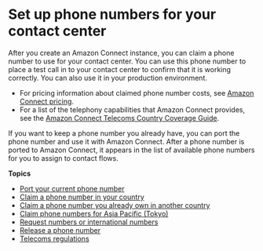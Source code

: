 # Set up phone numbers for your contact center<a name="contact-center-phone-number"></a>

After you create an Amazon Connect instance, you can claim a phone number to use for your contact center\. You can use this phone number to place a test call in to your contact center to confirm that it is working correctly\. You can also use it in your production environment\.
+ For pricing information about claimed phone number costs, see [Amazon Connect pricing](http://aws.amazon.com/connect/pricing/)\. 
+ For a list of the telephony capabilities that Amazon Connect provides, see the [Amazon Connect Telecoms Country Coverage Guide](https://d1v2gagwb6hfe1.cloudfront.net/Amazon_Connect_Telecoms_Coverage.pdf)\. 

If you want to keep a phone number you already have, you can port the phone number and use it with Amazon Connect\. After a phone number is ported to Amazon Connect, it appears in the list of available phone numbers for you to assign to contact flows\.

**Topics**
+ [Port your current phone number](port-phone-number.md)
+ [Claim a phone number in your country](claim-phone-number.md)
+ [Claim a phone number you already own in another country](another-country.md)
+ [Claim phone numbers for Asia Pacific \(Tokyo\)](connect-tokyo-region.md)
+ [Request numbers or international numbers](number-request.md)
+ [Release a phone number](release-phone-number.md)
+ [Telecoms regulations](telecoms-regulations.md)